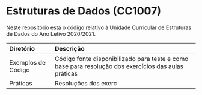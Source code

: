 # Estruturas de Dados (CC1007)
Neste repositório está o código relativo à Unidade Curricular de Estruturas de Dados do Ano Letivo 2020/2021.

| Diretório           | Descrição |
| :------------------ | :------------------------------------------------------------------------------------------------------ |
| Exemplos de Código  | Código fonte disponibilizado para teste e como base para resolução dos exercícios das aulas práticas |
| Práticas            | Resoluções dos exerc
